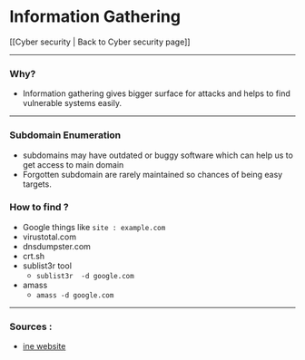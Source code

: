 # Information Gathering
[[Cyber security | Back to Cyber security page]]

-  -- 
### Why?
- Information gathering gives bigger surface for attacks and helps to find vulnerable systems easily.
- --
### Subdomain Enumeration
- subdomains may have outdated or buggy software which can help us to get access to main domain
- Forgotten subdomain are rarely maintained so chances of being easy targets.

### How to find ?
- Google things like ```site : example.com```
- virustotal.com 
- dnsdumpster.com
- crt.sh
- sublist3r tool
	- ```sublist3r  -d google.com```
- amass
	- ```amass -d google.com```

- --
### Sources :
- [ine website](https://my.ine.com/CyberSecurity/courses/6f986ca5/penetration-testing-basics)
